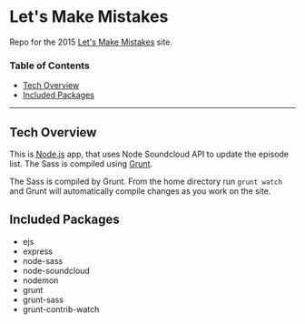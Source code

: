 # Let's Make Mistakes

Repo for the 2015 [Let's Make Mistakes](http://mistakes.show) site.

### Table of Contents
* [Tech Overview](#tech-overview)
* [Included Packages](#included-packages)

---


## Tech Overview
This is [Node.js](https://nodejs.org/) app, that uses Node Soundcloud API to update the episode list. The Sass is compiled using [Grunt](http://gruntjs.com/).

The Sass is compiled by Grunt. From the home directory run `grunt watch` and Grunt will automatically compile changes as you work on the site.

## Included Packages
* ejs
* express
* node-sass
* node-soundcloud
* nodemon 
* grunt
* grunt-sass
* grunt-contrib-watch 